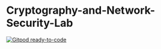# Cryptography-and-Network-Security-Lab

[![Gitpod ready-to-code](https://img.shields.io/badge/Gitpod-ready--to--code-yellow?logo=gitpod)](https://gitpod.io/#https://github.com/rayvantsahni/Cryptography-and-Network-Security-Lab)
